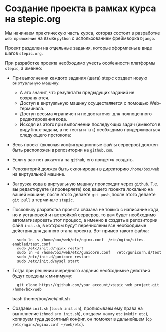 # Создание проекта в рамках курса на stepic.org


Мы начинаем практическую часть курса, которая состоит в 
разработке `web приложения` на языке `python` c использованием 
фреймворка `Django`.  

Проект разделен на отдельные задания, которые оформлены в 
виде шагов `stepic.org`.

При разработке проекта необходимо учесть особенности платформы `stepic`,
 а именно:

- При выполнении каждого задания (шага) stepic создает новую виртуальную машину.
    -  А это значит, что результаты предыдущих заданий не сохраняются.
    -  Доступ в виртуальную машину осуществляется с помощью Web-терминала.
    -  Доступ весьма ограничен и не достаточен для полноценного редактирования кода.
    - Исходя из этого при выполнении последующих задач (имеются в виду linux-задачи,
а не тесты и т.п.) необходимо придерживаться следующего протокола:

- Весь проект (включая конфигурационные файлы серверов) 
должен быть расположен в репозитории на `github.com`.
- Если у вас нет аккаунта на `github`, его придется создать.
- Репозиторий должен быть склонирован в директорию `/home/box/web` 
на виртуальной машине.
- Загрузка кода в виртуальную машину происходит через `github`.
Т.е. вы редактируете (и проверяете) код вашего проекта локально 
на вашей машине, после этого делаете `git push`, 
после этого делаете `git pull` в терминале `stepic`.
- Поскольку разработка проекта связана не только с написание кода,
но и установкой и настройкой серверов, то вам будет необходимо 
автоматизировать этот процесс, а именно в создать в репозитории 
файл `init.sh`, в котором будут перечислены все необходимые действия 
для данного этапа проекта.  Вот пример такого файла:

        sudo ﻿ln -s /home/box/web/etc/nginx.conf  /etc/nginx/sites-enabled/test.conf
        sudo /etc/init.d/nginx restart
        sudo ln -s /home/box/web/etc/gunicorn.conf   /etc/gunicorn.d/test
        sudo /etc/init.d/gunicorn restart
        ﻿sudo /etc/init.d/mysql start﻿
        
- Тогда при решении очередного задания необходимые действия будут сведены к минимуму:

        git clone https://github.com/your_account/stepic_web_project.git /home/box/web
    bash /home/box/web/init.sh

- Создаем `init.sh` (`touch init.sh`), прописываем ему права 
на выполнение (`chmod a+x init.sh`), создаем папку `etc` (`mkdir etc`), 
копируем туда дефолтный конфиг, он поможет в дальнейшем 
(`cp /etc/nginx/nginx.conf ~/web/etc`).
